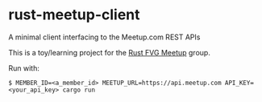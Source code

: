 # rust-meetup-client
A minimal client interfacing to the Meetup.com REST APIs

This is a toy/learning project for the [Rust FVG Meetup](https://www.meetup.com/Rust-FVG-Meetup) group.

Run with:

`$ MEMBER_ID=<a_member_id> MEETUP_URL=https://api.meetup.com API_KEY=<your_api_key> cargo run`

